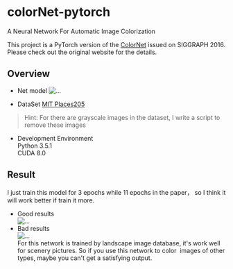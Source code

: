 # colorNet-pytorch
A Neural Network For Automatic Image Colorization

This project is a PyTorch version of the [ColorNet](http://hi.cs.waseda.ac.jp/~iizuka/projects/colorization/en/) issued on SIGGRAPH 2016. Please check out the original website for the details.

## Overview
* Net model
![...](https://github.com/shufanwu/colorNet-pytorch/blob/master/readme%20images/model.png)

* DataSet
[MIT Places205](http://places.csail.mit.edu/user/index.php)  
> Hint: For there are grayscale images in the dataset, I write a script to remove these images

* Development Environment  
Python 3.5.1  
CUDA 8.0  

## Result
I just train this model for 3 epochs while 11 epochs in the paper， so I think it will work better if train it more.

* Good results  
![...](https://github.com/shufanwu/colorNet-pytorch/blob/master/readme%20images/good-result.png)  
* Bad results  
![...](https://github.com/shufanwu/colorNet-pytorch/blob/master/readme%20images/bad-result.png)  
For this network is trained by landscape image database, it's work well for scenery pictures. So if you use this network to color  images of other types, maybe you can't get a satisfying output.


